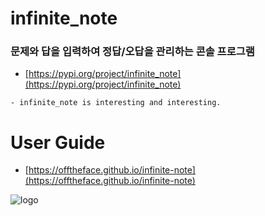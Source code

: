 # infinite_note
### 문제와 답을 입력하여 정답/오답을 관리하는 콘솔 프로그램

- [https://pypi.org/project/infinite_note](https://pypi.org/project/infinite_note)

```
- infinite_note is interesting and interesting.
```

# User Guide
- [https://offtheface.github.io/infinite-note](https://offtheface.github.io/infinite-note)

![logo](https://offtheface.github.io/infinite-note/img/social_preview.png)
